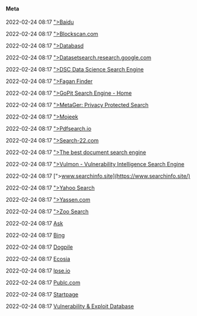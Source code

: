 ####  Meta

2022-02-24 08:17 [&quot;&gt;Baidu](https://www.baidu.com/)

2022-02-24 08:17 [&quot;&gt;Blockscan.com](https://blockscan.com/)

2022-02-24 08:17 [&quot;&gt;Databasd](https://databasd.com/)

2022-02-24 08:17 [&quot;&gt;Datasetsearch.research.google.com](https://datasetsearch.research.google.com/)

2022-02-24 08:17 [&quot;&gt;DSC Data Science Search Engine](https://www.datasciencecentral.com/?s=&q=deep+learning)

2022-02-24 08:17 [&quot;&gt;Fagan Finder](https://www.faganfinder.com/#search)

2022-02-24 08:17 [&quot;&gt;GoPit Search Engine - Home](https://www.gopit.com/socialsearch/index.php?type=Social)

2022-02-24 08:17 [&quot;&gt;MetaGer: Privacy Protected Search](https://metager3.de/en)

2022-02-24 08:17 [&quot;&gt;Mojeek](https://www.mojeek.com/)

2022-02-24 08:17 [&quot;&gt;Pdfsearch.io](https://www.pdfsearch.io/)

2022-02-24 08:17 [&quot;&gt;Search-22.com](https://search-22.com/)

2022-02-24 08:17 [&quot;&gt;The best document search engine](https://www.doc-txt.com/)

2022-02-24 08:17 [&quot;&gt;Vulmon - Vulnerability Intelligence Search Engine](https://vulmon.com/)

2022-02-24 08:17 [&quot;&gt;www.searchinfo.site](https://www.searchinfo.site/)

2022-02-24 08:17 [&quot;&gt;Yahoo Search](https://search.yahoo.com/)

2022-02-24 08:17 [&quot;&gt;Yassen.com](https://yassen.com/)

2022-02-24 08:17 [&quot;&gt;Zoo Search](https://www.metacrawler.com/)

2022-02-24 08:17 [Ask](https://www.ask.com/?o=1474130)

2022-02-24 08:17 [Bing](https://www.bing.com/)

2022-02-24 08:17 [Dogpile](https://www.dogpile.com/?sc=CpFwKfjnECaf20)

2022-02-24 08:17 [Ecosia](https://www.ecosia.org/)

2022-02-24 08:17 [Ipse.io](https://www.ipse.io/)

2022-02-24 08:17 [Publc.com](https://publc.com/)

2022-02-24 08:17 [Startpage](https://www.startpage.com/)

2022-02-24 08:17 [Vulnerability &amp; Exploit Database](https://www.rapid7.com/db/)



